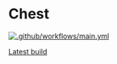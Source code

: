 # Chest

[![.github/workflows/main.yml](https://github.com/SquareBracketAssociates/Chest/actions/workflows/main.yml/badge.svg?branch=main)](https://github.com/SquareBracketAssociates/Chest/actions/workflows/main.yml)

[Latest build]((https://github.com/SquareBracketAssociates/Chest/releases/download/latest/Chest-wip.pdf))
